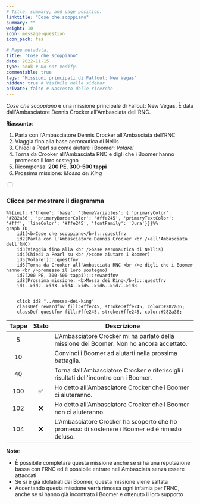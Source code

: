 ```yaml
---
# Title, summary, and page position.
linktitle: "Cose che scoppiano"
summary: ""
weight: 10
icon: message-question
icon_pack: fas

# Page metadata.
title: "Cose che scoppiano"
date: 2022-11-15
type: book # Do not modify.
commentable: true
tags: "Missioni principali di Fallout: New Vegas"
hidden: true # Visibile nella sidebar
private: false # Nascosto dalle ricerche
---
```


<div class="fnv">


*Cose che scoppiano* è una missione principale di Fallout: New Vegas. È data dall'Ambasciatore Dennis Crocker all'Ambasciata dell'RNC.

**Riassunto**:
1. Parla con l'Ambasciatore Dennis Crocker all'Ambasciata dell'RNC
2. Viaggia fino alla base aeronautica di Nellis
3. Chiedi a Pearl su come aiutare i Boomer: *Volare!*
4. Torna da Crooker all'Ambasciata RNC e digli che i Boomer hanno promesso il loro sostegno
5. Ricompensa: **200 PE**, **300-500 tappi**
6. Prossima missione: *Mossa dei King*

<section class="chart-collapse">
<input type="checkbox" name="collapse2" id="handle2">
<h3 class="handle">
<label for="handle2">Clicca per mostrare il diagramma</label>
</h3>
<div class="content">

```mermaid
%%{init: {'theme': 'base', 'themeVariables': { 'primaryColor': '#282a36', 'primaryBorderColor': '#ffe245', 'primaryTextColor': '#fff', 'lineColor': '#ffe245', 'fontFamily': 'Jura'}}}%%
graph TD;
    id1(<b>Cose che scoppiano</b>):::questfnv
    id2(Parla con l'Ambasciatore Dennis Crocker <br />all'Ambasciata dell'RNC)
    id3(Viaggia fino alla <br />base aeronautica di Nellis)
    id4(Chiedi a Pearl su <br />come aiutare i Boomer)
    id5(Volare!):::questfnv
    id6(Torna da Crooker all'Ambasciata RNC <br />e digli che i Boomer hanno <br />promesso il loro sostegno)
    id7(200 PE, 300-500 tappi):::rewardfnv 
    id8(Prossima missione: <b>Mossa dei King</b>):::questfnv
    id1-->id2-->id3-->id4-->id5-->id6-->id7-->id8
    
    
    click id8 "../mossa-dei-king"
    classDef rewardfnv fill:#ffe245, stroke:#ffe245, color:#282a36;
    classDef questfnv fill:#ffe245, stroke:#ffe245, color:#282a36;
```

</div>
</section>

| Tappe |       Stato        | Descrizione |
|:-----:|:------------------:| ----------- |
|                           5                           |            | L'Ambasciatore Crocker mi ha parlato della missione dei Boomer. Non ho ancora accettato.                                                                                    |
|                           10                          |            | Convinci i Boomer ad aiutarti nella prossima battaglia.                                                                                                                     |
|                           40                          |            | Torna dall'Ambasciatore Crocker e riferiscigli i risultati dell'incontro con i Boomer.                                                                                      |
|                          100                          | :white_check_mark: | Ho detto all'Ambasciatore Crocker che i Boomer ci aiuteranno.                                                                                                               |
|                          102                          |   ❌  | Ho detto all'Ambasciatore Crocker che i Boomer non ci aiuteranno.                                                                                                           |
|                          104                          |   ❌  | L'Ambasciatore Crocker ha scoperto che ho promesso di sostenere i Boomer ed è rimasto deluso.                                                                               |





**Note**:
- È possibile completare questa missione anche se si ha una reputazione bassa con l'RNC ed è possibile entrare nell'Ambasciata senza essere attaccati
- Se si è già idolatrati dai Boomer, questa missione viene saltata
- Accentando questa missione verrà rimossa ogni infamia per l'RNC, anche se si hanno già incontrato i Boomer e ottenuto il loro supporto 


</div>



